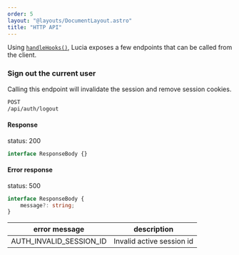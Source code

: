 ```yaml
---
order: 5
layout: "@layouts/DocumentLayout.astro"
title: "HTTP API"
---
```


Using [`handleHooks()`](/reference/api/server-api#handlehooks), Lucia exposes a few endpoints that can be called from the client.

### Sign out the current user

Calling this endpoint will invalidate the session and remove session cookies.

```bash
POST
/api/auth/logout
```

#### Response

status: 200

```ts
interface ResponseBody {}
```

#### Error response

status: 500

```ts
interface ResponseBody {
	message?: string;
}
```

| error message           | description               |
| ----------------------- | ------------------------- |
| AUTH_INVALID_SESSION_ID | Invalid active session id |
